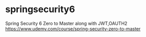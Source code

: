 # springsecurity6
Spring Security 6 Zero to Master along with JWT,OAUTH2
https://www.udemy.com/course/spring-security-zero-to-master
